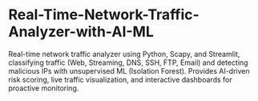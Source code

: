 # Real-Time-Network-Traffic-Analyzer-with-AI-ML
Real-time network traffic analyzer using Python, Scapy, and Streamlit, classifying traffic (Web, Streaming, DNS, SSH, FTP, Email) and detecting malicious IPs with unsupervised ML (Isolation Forest). Provides AI-driven risk scoring, live traffic visualization, and interactive dashboards for proactive monitoring.
